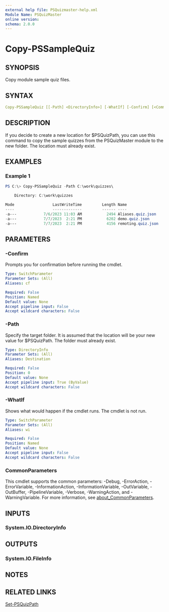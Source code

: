 ```yaml
---
external help file: PSQuizmaster-help.xml
Module Name: PSQuizMaster
online version:
schema: 2.0.0
---
```


# Copy-PSSampleQuiz

## SYNOPSIS

Copy module sample quiz files.

## SYNTAX

```yaml
Copy-PSSampleQuiz [[-Path] <DirectoryInfo>] [-WhatIf] [-Confirm] [<CommonParameters>]
```

## DESCRIPTION

If you decide to create a new location for $PSQuizPath, you can use this command to copy the sample quizzes from the PSQuizMaster module to the new folder. The location must already exist.

## EXAMPLES

### Example 1

```powershell
PS C:\> Copy-PSSampleQuiz -Path C:\work\quizzes\

    Directory: C:\work\quizzes

Mode                 LastWriteTime         Length Name
----                 -------------         ------ ----
-a---            7/6/2023 11:03 AM           2494 Aliases.quiz.json
-a---            7/7/2023  2:21 PM           6202 demo.quiz.json
-a---            7/7/2023  2:21 PM           4156 remoting.quiz.json
```

## PARAMETERS

### -Confirm

Prompts you for confirmation before running the cmdlet.

```yaml
Type: SwitchParameter
Parameter Sets: (All)
Aliases: cf

Required: False
Position: Named
Default value: None
Accept pipeline input: False
Accept wildcard characters: False
```

### -Path

Specify the target folder.
It is assumed that the location will be your new value for $PSQuizPath.
The folder must already exist.

```yaml
Type: DirectoryInfo
Parameter Sets: (All)
Aliases: Destination

Required: False
Position: 0
Default value: None
Accept pipeline input: True (ByValue)
Accept wildcard characters: False
```

### -WhatIf

Shows what would happen if the cmdlet runs.
The cmdlet is not run.

```yaml
Type: SwitchParameter
Parameter Sets: (All)
Aliases: wi

Required: False
Position: Named
Default value: None
Accept pipeline input: False
Accept wildcard characters: False
```

### CommonParameters

This cmdlet supports the common parameters: -Debug, -ErrorAction, -ErrorVariable, -InformationAction, -InformationVariable, -OutVariable, -OutBuffer, -PipelineVariable, -Verbose, -WarningAction, and -WarningVariable. For more information, see [about_CommonParameters](http://go.microsoft.com/fwlink/?LinkID=113216).

## INPUTS

### System.IO.DirectoryInfo

## OUTPUTS

### System.IO.FileInfo

## NOTES

## RELATED LINKS

[Set-PSQuizPath](Set-PSQuizPath.md)
